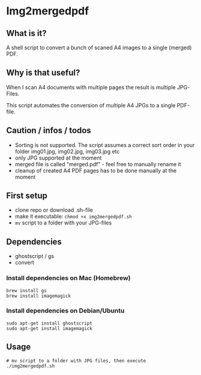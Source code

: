 # Img2mergedpdf

## What is it?

A shell script to convert a bunch of scaned A4 images to a single (merged) PDF.

## Why is that useful?

When I scan A4 documents with multiple pages the result is multiple JPG-Files.

This script automates the conversion of multiple A4 JPGs to a single PDF-file.

## Caution / infos / todos

* Sorting is not supported. The script assumes a correct sort order in your folder img01.jpg, img02.jpg, img03.jpg etc
* only JPG supported at the moment
* merged file is called "merged.pdf" - feel free to manually rename it
* cleanup of created A4 PDF pages has to be done manually at the moment

## First setup

* clone repo or download .sh-file
* make it executable: `chmod +x img2mergedpdf.sh`
* `mv` script to a folder with your JPG-files

## Dependencies

* ghostscript / gs
* convert

### Install dependencies on Mac (Homebrew)

```
brew install gs
brew install imagemagick
```

### Install dependencies on Debian/Ubuntu

```
sudo apt-get install ghostscript
sudo apt-get install imagemagick
```

## Usage

```
# mv script to a folder with JPG files, then execute
./img2mergedpdf.sh
```
